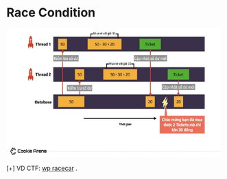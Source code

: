 # Race Condition

<img src="./images/race-conditions.jpg" alt="Race Conditions" width="500" height="300">

[+] VD CTF: [wp racecar](https://www.youtube.com/watch?v=GxAKQuRmzMY) .
